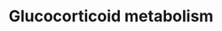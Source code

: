 ---
annotations:
- type: Pathway Ontology
  value: C21-steroid hormone biosynthetic pathway
authors:
- Nsalomonis
- MaintBot
- Bconklin
- M.Lieberman
- Ishida-kazuya
- Christine Chichester
- Egonw
- Eweitz
description: ''
last-edited: 2021-05-16
organisms:
- Rattus norvegicus
redirect_from:
- /index.php/Pathway:WP305
- /instance/WP305
schema-jsonld:
- '@context': https://schema.org/
  '@id': https://wikipathways.github.io/pathways/WP305.html
  '@type': Dataset
  creator:
    '@type': Organization
    name: WikiPathways
  description: ''
  keywords:
  - Hsd11b2
  - Pregnenolone
  - Cyp11b1
  - Steroid delta-Isomerase
  - RGD:708361
  - (R)20-hydroxysteroid Dh
  - Cyp17a1
  - 3B-OH-delta-Steroid Dh
  - Hsd11b1
  - Cholesterol
  - 11-Deoxycorticosterone
  - Corticosterone
  - 20b-Hydroxysteroid Dh
  - 18-Hydroxy-Corticosterone
  - Cortisone beta-reductase
  - Cyp11a1
  - Cyp21a1
  - Corticosterone 18-Monooxy
  - Progesterone
  - Pregnanediol
  - 3-Oxo-5b-Steroid Dh
  license: CC0
  name: Glucocorticoid metabolism
seo: CreativeWork
title: Glucocorticoid metabolism
wpid: WP305
---
